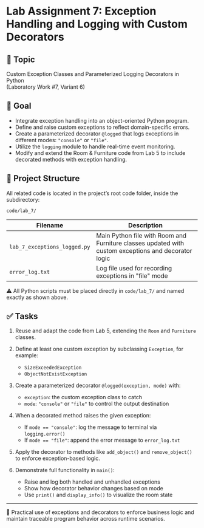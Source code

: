 # Lab Assignment 7: Exception Handling and Logging with Custom Decorators

## 🎯 Topic

Custom Exception Classes and Parameterized Logging Decorators in Python  
(Laboratory Work #7, Variant 6)

## 📌 Goal

- Integrate exception handling into an object-oriented Python program.
- Define and raise custom exceptions to reflect domain-specific errors.
- Create a parameterized decorator `@logged` that logs exceptions in different modes: `"console"` or `"file"`.
- Utilize the `logging` module to handle real-time event monitoring.
- Modify and extend the Room & Furniture code from Lab 5 to include decorated methods with exception handling.

## 📂 Project Structure

All related code is located in the project’s root code folder, inside the subdirectory:

```
code/lab_7/
```

<table>
  <thead>
    <tr>
      <th>Filename</th>
      <th>Description</th>
    </tr>
  </thead>
  <tbody>
    <tr>
      <td><code>lab_7_exceptions_logged.py</code></td>
      <td>Main Python file with Room and Furniture classes updated with custom exceptions and decorator logic</td>
    </tr>
    <tr>
      <td><code>error_log.txt</code></td>
      <td>Log file used for recording exceptions in "file" mode</td>
    </tr>
  </tbody>
</table>

⚠️ All Python scripts must be placed directly in `code/lab_7/` and named exactly as shown above.

## ✅ Tasks

1. Reuse and adapt the code from Lab 5, extending the `Room` and `Furniture` classes.

2. Define at least one custom exception by subclassing `Exception`, for example:
   - `SizeExceededException`
   - `ObjectNotExistException`

3. Create a parameterized decorator `@logged(exception, mode)` with:
   - `exception`: the custom exception class to catch
   - `mode`: `"console"` or `"file"` to control the output destination

4. When a decorated method raises the given exception:
   - If `mode == "console"`: log the message to terminal via `logging.error()`
   - If `mode == "file"`: append the error message to `error_log.txt`

5. Apply the decorator to methods like `add_object()` and `remove_object()` to enforce exception-based logic.

6. Demonstrate full functionality in `main()`:
   - Raise and log both handled and unhandled exceptions
   - Show how decorator behavior changes based on mode
   - Use `print()` and `display_info()` to visualize the room state

---

📎 Practical use of exceptions and decorators to enforce business logic and maintain traceable program behavior across runtime scenarios.